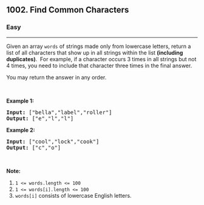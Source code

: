 <h2>1002. Find Common Characters</h2><h3>Easy</h3><hr><div><p>Given an array&nbsp;<code>words</code> of strings made only from lowercase letters, return a list of all characters that show up in all strings within the list <strong>(including duplicates)</strong>.&nbsp;&nbsp;For example, if a character occurs 3 times&nbsp;in all strings but not 4 times, you need to include that character three times&nbsp;in the final answer.</p>

<p>You may return the answer in any order.</p>

<p>&nbsp;</p>

<div>
<p><strong>Example 1:</strong></p>

<pre><strong>Input: </strong><span id="example-input-1-1">["bella","label","roller"]</span>
<strong>Output: </strong><span id="example-output-1">["e","l","l"]</span>
</pre>

<div>
<p><strong>Example 2:</strong></p>

<pre><strong>Input: </strong><span id="example-input-2-1">["cool","lock","cook"]</span>
<strong>Output: </strong><span id="example-output-2">["c","o"]</span>
</pre>

<p>&nbsp;</p>

<p><strong><span>Note:</span></strong></p>

<ol>
	<li><code>1 &lt;= words.length &lt;= 100</code></li>
	<li><code>1 &lt;= words[i].length &lt;= 100</code></li>
	<li><code>words[i]</code> consists of lowercase English letters.</li>
</ol>
</div>
</div>
</div>